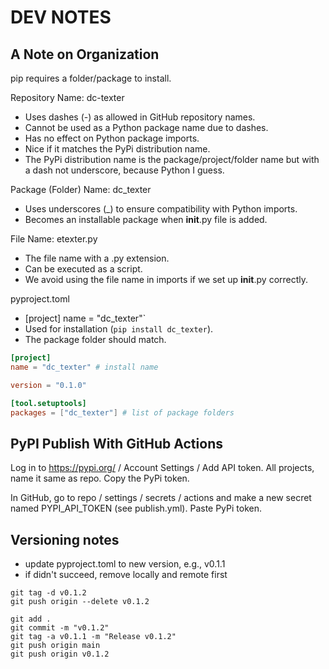 # DEV NOTES

## A Note on Organization

pip requires a folder/package to install. 

Repository Name: dc-texter
  - Uses dashes (-) as allowed in GitHub repository names.
  - Cannot be used as a Python package name due to dashes.
  - Has no effect on Python package imports.
  - Nice if it matches the PyPi distribution name.
  - The PyPi distribution name is the package/project/folder name but with a dash not underscore, because Python I guess. 
  

Package (Folder) Name: dc_texter
  - Uses underscores (_) to ensure compatibility with Python imports.
  - Becomes an installable package when  __init__.py file is added.

File Name: etexter.py
  - The file name with a .py extension.
  - Can be executed as a script. 
  - We avoid using the file name in imports if we set up __init__.py correctly. 

pyproject.toml
  - [project] name = "dc_texter"`
  - Used for installation (`pip install dc_texter`).
  - The package folder should match.

```toml
[project]
name = "dc_texter" # install name

version = "0.1.0"

[tool.setuptools]
packages = ["dc_texter"] # list of package folders
```

## PyPI Publish With GitHub Actions

Log in to <https://pypi.org/> / Account Settings / Add API token.
All projects, name it same as repo. Copy the PyPi token. 

In GitHub, go to repo / settings / secrets / actions and make a new secret named PYPI_API_TOKEN (see publish.yml). Paste PyPi token.


## Versioning notes

- update pyproject.toml to new version, e.g., v0.1.1
- if didn't succeed, remove locally and remote first
```
git tag -d v0.1.2
git push origin --delete v0.1.2

git add .
git commit -m "v0.1.2"
git tag -a v0.1.1 -m "Release v0.1.2"
git push origin main
git push origin v0.1.2
```